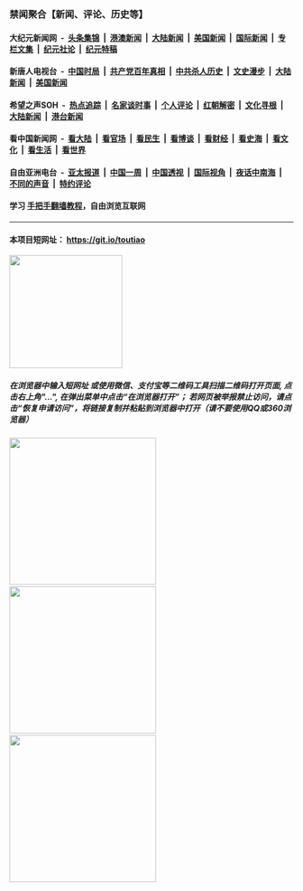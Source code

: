 ### 禁闻聚合【新闻、评论、历史等】

#### 大纪元新闻网 &nbsp;-&nbsp; [头条集锦](indexes/E头条集锦.md?t=03102131) &nbsp;|&nbsp; [港澳新闻](indexes/E港澳新闻.md?t=03102131)  &nbsp;|&nbsp; [大陆新闻](indexes/E大陆新闻.md?t=03102131) &nbsp;|&nbsp; [美国新闻](indexes/E美国新闻.md?t=03102131) &nbsp;|&nbsp; [国际新闻](indexes/E国际新闻.md?t=03102131) &nbsp;|&nbsp; [专栏文集](indexes/E专栏文集.md?t=03102131) &nbsp;|&nbsp; [纪元社论](indexes/E纪元社论.md?t=03102131) &nbsp;|&nbsp; [纪元特稿](indexes/E纪元特稿.md?t=03102131) 

#### 新唐人电视台 &nbsp;-&nbsp; [中国时局](indexes/N中国时局.md?t=03102131) &nbsp;|&nbsp; [共产党百年真相](indexes/N共产党百年真相.md?t=03102131) &nbsp;|&nbsp; [中共杀人历史](indexes/N中共杀人历史.md?t=03102131) &nbsp;|&nbsp; [文史漫步](indexes/N文史漫步.md?t=03102131) &nbsp;|&nbsp; [大陆新闻](indexes/N大陆新闻.md?t=03102131) &nbsp;|&nbsp; [美国新闻](indexes/N美国新闻.md?t=03102131)

#### 希望之声SOH &nbsp;-&nbsp; [热点追踪](indexes/H热点追踪.md?t=03102131) &nbsp;|&nbsp; [名家谈时事](indexes/H名家谈时事.md?t=03102131) &nbsp;|&nbsp; [个人评论](indexes/H个人评论.md?t=03102131)  &nbsp;|&nbsp; [红朝解密](indexes/H红朝解密.md?t=03102131) &nbsp;|&nbsp; [文化寻根](indexes/H文化寻根.md?t=03102131) &nbsp;|&nbsp; [大陆新闻](indexes/H大陆新闻.md?t=03102131) &nbsp;|&nbsp; [港台新闻](indexes/H港台新闻.md?t=03102131)

#### 看中国新闻网 &nbsp;-&nbsp; [看大陆](indexes/S看大陆.md?t=03102131) &nbsp;|&nbsp; [看官场](indexes/S看官场.md?t=03102131) &nbsp;|&nbsp; [看民生](indexes/S看民生.md?t=03102131)  &nbsp;|&nbsp; [看博谈](indexes/S看博谈.md?t=03102131) &nbsp;|&nbsp; [看财经](indexes/S看财经.md?t=03102131) &nbsp;|&nbsp; [看史海](indexes/S看史海.md?t=03102131) &nbsp;|&nbsp; [看文化](indexes/S看文化.md?t=03102131) &nbsp;|&nbsp; [看生活](indexes/S看生活.md?t=03102131) &nbsp;|&nbsp; [看世界](indexes/S看世界.md?t=03102131)

#### 自由亚洲电台 &nbsp;-&nbsp; [亚太报道](indexes/R亚太报道.md?t=03102131) &nbsp;|&nbsp; [中国一周](indexes/R中国一周.md?t=03102131) &nbsp;|&nbsp; [中国透视](indexes/R中国透视.md?t=03102131)  &nbsp;|&nbsp; [国际视角](indexes/R国际视角.md?t=03102131) &nbsp;|&nbsp; [夜话中南海](indexes/R夜话中南海.md?t=03102131) &nbsp;|&nbsp; [不同的声音](indexes/R不同的声音.md?t=03102131) &nbsp;|&nbsp; [特约评论](indexes/R特约评论.md?t=03102131)

#### 学习 [手把手翻墙教程](https://github.com/gfw-breaker/guides/wiki)，自由浏览互联网

----

#### 本项目短网址： https://git.io/toutiao
<img src="https://raw.githubusercontent.com/gfw-breaker/banned-news/master/scripts/img/qr.png" width="200px"/>  

##### 在浏览器中输入短网址 或使用微信、支付宝等二维码工具扫描二维码打开页面, 点击右上角"...", 在弹出菜单中点击“在浏览器打开”； 若网页被举报禁止访问，请点击“恢复申请访问”，将链接复制并粘贴到浏览器中打开（请不要使用QQ或360浏览器）

<img src="https://raw.githubusercontent.com/gfw-breaker/banned-news/master/scripts/img/1.png" width="260px"/> &nbsp; <img src="https://raw.githubusercontent.com/gfw-breaker/banned-news/master/scripts/img/2.png" width="260px"/> &nbsp; <img src="https://raw.githubusercontent.com/gfw-breaker/banned-news/master/scripts/img/3.png" width="260px"/>
